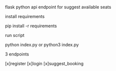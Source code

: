 

flask python api endpoint for suggest available seats

install requirements

pip install -r requirements

run script

python index.py
or
python3 index.py


3 endpoints

[x]register
[x]login
[x]suggest_booking
